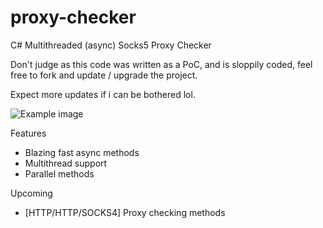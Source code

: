 # proxy-checker
C# Multithreaded (async) Socks5 Proxy Checker

Don't judge as this code was written as a PoC, and is sloppily coded, feel free to fork and update / upgrade the project.

Expect more updates if i can be bothered lol.

![Example image](https://i.imgur.com/pw8Oe5R.png)

Features
- Blazing fast async methods
- Multithread support
- Parallel methods

Upcoming
- [HTTP/HTTP/SOCKS4] Proxy checking methods
